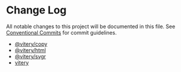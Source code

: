 # Change Log

All notable changes to this project will be documented in this file.
See [Conventional Commits](https://conventionalcommits.org) for commit guidelines.

- [@vitery/copy](./packages/@vitery/copy/CHANGELOG.md)
- [@vitery/html](./packages/@vitery/html/CHANGELOG.md)
- [@vitery/svgr](./packages/@vitery/svgr/CHANGELOG.md)
- [vitery](./packages/vitery/CHANGELOG.md)
